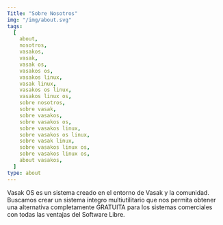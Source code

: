 ```yaml
---
Title: "Sobre Nosotros"
img: "/img/about.svg"
tags:
  [
    about,
    nosotros,
    vasakos,
    vasak,
    vasak os,
    vasakos os,
    vasakos linux,
    vasak linux,
    vasakos os linux,
    vasakos linux os,
    sobre nosotros,
    sobre vasak,
    sobre vasakos,
    sobre vasakos os,
    sobre vasakos linux,
    sobre vasakos os linux,
    sobre vasak linux,
    sobre vasakos linux os,
    sobre vasakos linux os,
    about vasakos,
  ]
type: about
---
```


Vasak OS es un sistema creado en el entorno de Vasak y la comunidad. Buscamos crear un sistema íntegro multiutilitario que nos permita obtener una alternativa completamente GRATUITA para los sistemas comerciales con todas las ventajas del Software Libre.
